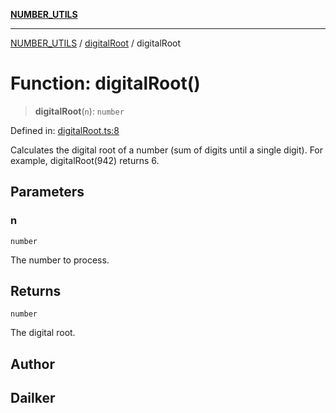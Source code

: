 [**NUMBER_UTILS**](../../README.md)

***

[NUMBER_UTILS](../../README.md) / [digitalRoot](../README.md) / digitalRoot

# Function: digitalRoot()

> **digitalRoot**(`n`): `number`

Defined in: [digitalRoot.ts:8](https://github.com/dailker/everyutil/blob/9b590f3b464c4883aa51a0e840c616072d918dc8/src/number/digitalRoot.ts#L8)

Calculates the digital root of a number (sum of digits until a single digit).
For example, digitalRoot(942) returns 6.

## Parameters

### n

`number`

The number to process.

## Returns

`number`

The digital root.

## Author

## Dailker
